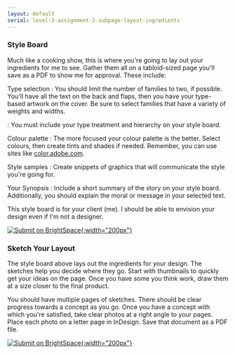 ```yaml
---
layout: default
serial: level-3-assignment-2-subpage-layout-ingredients
---
```

### Style Board

Much like a cooking show, this is where you're going to lay out your ingredients for me to see. Gather them all on a tabloid-sized page you'll save as a PDF to show me for approval. These include:

Type selection
: You should limit the number of families to two, if possible. You'll have all the text on the back and flaps, then you have your type-based artwork on the cover. Be sure to select families that have a variety of weights and widths.

: You must include your type treatment and hierarchy on your style board.

Colour palette
: The more focused your colour palette is the better. Select colours, then create tints and shades if needed. Remember, you can use sites like [color.adobe.com](https://color.adobe.com/create/color-wheel).

Style samples
: Create snippets of graphics that will communicate the style you're going for.

Your Synopsis
: Include a short summary of the story on your style board. Additionally, you should explain the moral or message in your selected text.

This style board is for your client (me). I should be able to envision your design even if I'm not a designer.

[![Submit on BrightSpace]({{site.url}}/svg/submission-button.svg "Submit on BrightSpace"){:width="200px"}](https://brightspace.algonquincollege.com/d2l/lms/dropbox/user/folder_submit_files.d2l?db=351616&grpid=0&isprv=&bp=0&ou=372600)

### Sketch Your Layout

The style board above lays out the ingredients for your design. The sketches help you decide where they go. Start with thumbnails to quickly get your ideas on the page. Once you have some you think work, draw them at a size closer to the final product.

You should have multiple pages of sketches. There should be clear progress towards a concept as you go. Once you have a concept with which you're satisfied, take clear photos at a right angle to your pages. Place each photo on a letter page in InDesign. Save that document as a PDF file.

[![Submit on BrightSpace]({{site.url}}/svg/submission-button.svg "Submit on BrightSpace"){:width="200px"}](https://brightspace.algonquincollege.com/d2l/lms/dropbox/user/folder_submit_files.d2l?db=351618&grpid=0&isprv=&bp=0&ou=372600)

